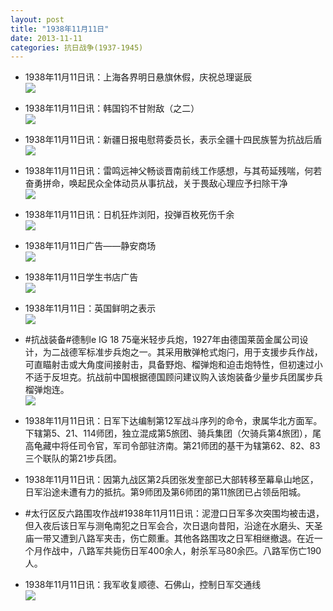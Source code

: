 ```yaml
---
layout: post
title: "1938年11月11日"
date: 2013-11-11
categories: 抗日战争(1937-1945)
---
```


<meta name="referrer" content="no-referrer" />

- 1938年11月11日讯：上海各界明日悬旗休假，庆祝总理诞辰 <br/><img src="https://ww1.sinaimg.cn/large/aca367d8jw1eahfps6h8sj20720e50ue.jpg" />

- 1938年11月11日讯：韩国钧不甘附敌（之二） <br/><img src="https://ww1.sinaimg.cn/large/aca367d8jw1eahdzcyujpj20cs0kpadz.jpg" />

- 1938年11月11日讯：新疆日报电慰蒋委员长，表示全疆十四民族誓为抗战后盾 <br/><img src="https://ww4.sinaimg.cn/large/aca367d8jw1eahc8wtjc5j203k0amq33.jpg" />

- 1938年11月11日讯：雷鸣远神父畅谈晋南前线工作感想，与其苟延残喘，何若奋勇拼命，唤起民众全体动员从事抗战，关于畏敌心理应予扫除干净 <br/><img src="https://ww2.sinaimg.cn/large/aca367d8jw1eah8s3jpjhj20cs0w47c4.jpg" />

- 1938年11月11日讯：日机狂炸浏阳，投弹百枚死伤千余 <br/><img src="https://ww4.sinaimg.cn/large/aca367d8jw1eah71pdls1j20cg0bhtb1.jpg" />

- 1938年11月11日广告——静安商场 <br/><img src="https://ww4.sinaimg.cn/large/aca367d8jw1eah5b7ryj2j20cx0hgn12.jpg" />

- 1938年11月11日学生书店广告 <br/><img src="https://ww1.sinaimg.cn/large/aca367d8jw1eah03wtr79j20l0071wgv.jpg" />

- 1938年11月11日：英国鲜明之表示 <br/><img src="https://ww1.sinaimg.cn/large/aca367d8jw1eagydfy0mmj20cs0hfjxn.jpg" />

- #抗战装备#德制le IG 18 75毫米轻步兵炮，1927年由德国莱茵金属公司设计，为二战德军标准步兵炮之一。其采用散弹枪式炮闩，用于支援步兵作战，可直瞄射击或大角度间接射击，具备野炮、榴弹炮和迫击炮特性，但初速过小不适于反坦克。抗战前中国根据德国顾问建议购入该炮装备少量步兵团属步兵榴弹炮连。 <br/><img src="https://ww1.sinaimg.cn/large/aca367d8jw1eagwcjfxmxj20go10w41l.jpg" />

- 1938年11月11日讯：日军下达编制第12军战斗序列的命令，隶属华北方面军。下辖第5、21、114师团，独立混成第5旅团、骑兵集团（欠骑兵第4旅团），尾高龟藏中将任司令官，军司令部驻济南。第21师团的基干为辖第62、82、83三个联队的第21步兵团。 

- 1938年11月11日讯：因第九战区第2兵团张发奎部已大部转移至幕阜山地区，日军沿途未遭有力的抵抗。第9师团及第6师团的第11旅团已占领岳阳城。 

- #太行区反六路围攻作战#1938年11月11日讯：泥澄口日军多次突围均被击退，但入夜后该日军与测龟南犯之日军会合，次日退向昔阳，沿途在水磨头、天圣庙一带又遭到八路军夹击，伤亡颇重。其他各路围攻之日军相继撤退。在近一个月作战中，八路军共毙伤日军400余人，射杀军马80余匹。八路军伤亡190人。 

- 1938年11月11日讯：我军收复顺德、石佛山，控制日军交通线 <br/><img src="https://ww4.sinaimg.cn/large/aca367d8jw1eagppapqtzj205a0fg0tu.jpg" />


